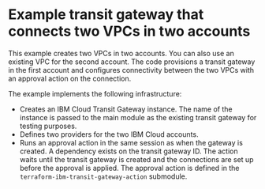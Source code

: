 #  Example transit gateway that connects two VPCs in two accounts

This example creates two VPCs in two accounts. You can also use an existing VPC for the second account. The code provisions a transit gateway in the first account and configures connectivity between the two VPCs with an approval action on the connection.

The example implements the following infrastructure:

- Creates an IBM Cloud Transit Gateway instance. The name of the instance is passed to the main module as the existing transit gateway for testing purposes.
- Defines two providers for the two IBM Cloud accounts.
- Runs an approval action in the same session as when the gateway is created. A dependency exists on the transit gateway ID. The action waits until the transit gateway is created and the connections are set up before the approval is applied. The approval action is defined in the `terraform-ibm-transit-gateway-action` submodule.
